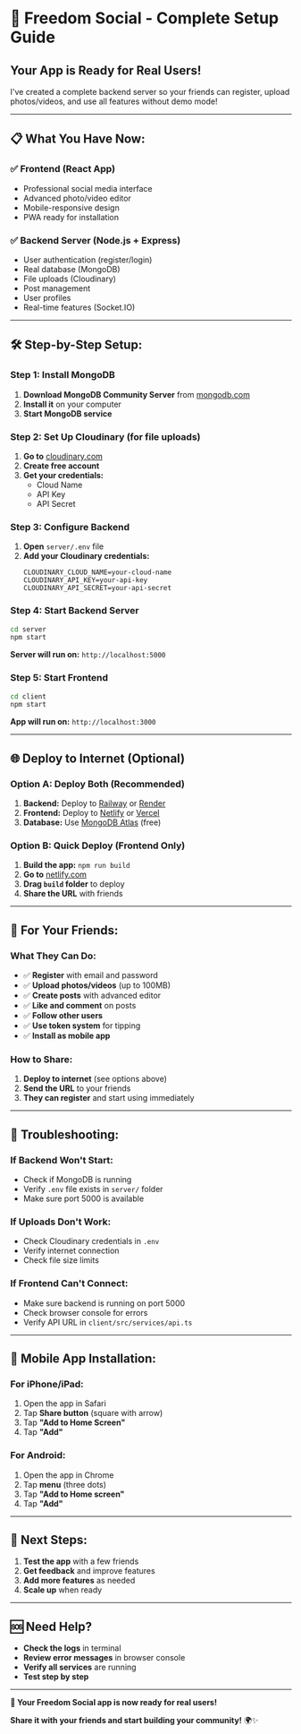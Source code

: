 # 🚀 Freedom Social - Complete Setup Guide

## **Your App is Ready for Real Users!**

I've created a complete backend server so your friends can register, upload photos/videos, and use all features without demo mode!

---

## 📋 **What You Have Now:**

### ✅ **Frontend (React App)**
- Professional social media interface
- Advanced photo/video editor
- Mobile-responsive design
- PWA ready for installation

### ✅ **Backend Server (Node.js + Express)**
- User authentication (register/login)
- Real database (MongoDB)
- File uploads (Cloudinary)
- Post management
- User profiles
- Real-time features (Socket.IO)

---

## 🛠️ **Step-by-Step Setup:**

### **Step 1: Install MongoDB**
1. **Download MongoDB Community Server** from [mongodb.com](https://www.mongodb.com/try/download/community)
2. **Install it** on your computer
3. **Start MongoDB service**

### **Step 2: Set Up Cloudinary (for file uploads)**
1. **Go to** [cloudinary.com](https://cloudinary.com)
2. **Create free account**
3. **Get your credentials:**
   - Cloud Name
   - API Key
   - API Secret

### **Step 3: Configure Backend**
1. **Open** `server/.env` file
2. **Add your Cloudinary credentials:**
   ```env
   CLOUDINARY_CLOUD_NAME=your-cloud-name
   CLOUDINARY_API_KEY=your-api-key
   CLOUDINARY_API_SECRET=your-api-secret
   ```

### **Step 4: Start Backend Server**
```bash
cd server
npm start
```
**Server will run on:** `http://localhost:5000`

### **Step 5: Start Frontend**
```bash
cd client
npm start
```
**App will run on:** `http://localhost:3000`

---

## 🌐 **Deploy to Internet (Optional)**

### **Option A: Deploy Both (Recommended)**
1. **Backend:** Deploy to [Railway](https://railway.app) or [Render](https://render.com)
2. **Frontend:** Deploy to [Netlify](https://netlify.com) or [Vercel](https://vercel.com)
3. **Database:** Use [MongoDB Atlas](https://mongodb.com/atlas) (free)

### **Option B: Quick Deploy (Frontend Only)**
1. **Build the app:** `npm run build`
2. **Go to** [netlify.com](https://netlify.com)
3. **Drag `build` folder** to deploy
4. **Share the URL** with friends

---

## 👥 **For Your Friends:**

### **What They Can Do:**
- ✅ **Register** with email and password
- ✅ **Upload photos/videos** (up to 100MB)
- ✅ **Create posts** with advanced editor
- ✅ **Like and comment** on posts
- ✅ **Follow other users**
- ✅ **Use token system** for tipping
- ✅ **Install as mobile app**

### **How to Share:**
1. **Deploy to internet** (see options above)
2. **Send the URL** to your friends
3. **They can register** and start using immediately

---

## 🔧 **Troubleshooting:**

### **If Backend Won't Start:**
- Check if MongoDB is running
- Verify `.env` file exists in `server/` folder
- Make sure port 5000 is available

### **If Uploads Don't Work:**
- Check Cloudinary credentials in `.env`
- Verify internet connection
- Check file size limits

### **If Frontend Can't Connect:**
- Make sure backend is running on port 5000
- Check browser console for errors
- Verify API URL in `client/src/services/api.ts`

---

## 📱 **Mobile App Installation:**

### **For iPhone/iPad:**
1. Open the app in Safari
2. Tap **Share button** (square with arrow)
3. Tap **"Add to Home Screen"**
4. Tap **"Add"**

### **For Android:**
1. Open the app in Chrome
2. Tap **menu** (three dots)
3. Tap **"Add to Home screen"**
4. Tap **"Add"**

---

## 🎯 **Next Steps:**

1. **Test the app** with a few friends
2. **Get feedback** and improve features
3. **Add more features** as needed
4. **Scale up** when ready

---

## 🆘 **Need Help?**

- **Check the logs** in terminal
- **Review error messages** in browser console
- **Verify all services** are running
- **Test step by step**

---

**🎉 Your Freedom Social app is now ready for real users!**

**Share it with your friends and start building your community!** 🌍✨ 